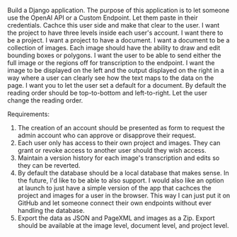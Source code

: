 Build a Django application. The purpose of this application is to let someone use the OpenAI API or a Custom Endpoint. Let them paste in their credentials. Cachce this user side and make that clear to the user. I want the project to have three levels inside each user's account. I want there to be a project. I want a project to have a document. I want a document to be a collection of images. Each image should have the ability to draw and edit bounding boxes or polygons. I want the user to be able to send either the full image or the regions off for transcription to the endpoint. I want the image to be displayed on the left and the output displayed on the right in a way where a user can clearly see how the text maps to the data on the page. I want you to let the user set a default for a document. By default the reading order should be top-to-bottom and left-to-right. Let the user change the reading order.


Requirements:
1. The creation of an account should be presented as form to request the admin account who can approve or disapprove their request.
2. Each user only has access to their own project and images. They can grant or revoke access to another user should they wish access.
3. Maintain a version history for each image's transcription and edits so they can be reverted.
4. By default the database should be a local database that makes sense. In the future, I'd like to be able to also support. I would also like an option at launch to just have a simple version of the app that cachces the project and images for a user in the browser. This way I can just put it on GitHub and let someone connect their own endpoints without ever handling the database.
5. Export the data as JSON and PageXML and images as a Zip. Export should be available at the image level, document level, and project level.